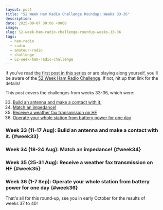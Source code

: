 ```yaml
---
layout: post
title: "52 Week Ham Radio Challenge Roundup: Weeks 33-36"
description: 
date: 2025-09-07 00:00 +0000
image: 
slug: 52-week-ham-radio-challenge-roundup-weeks-33-36
tags:
  - ham-radio
  - radio
  - amateur-radio
  - challenge
  - 52-week-ham-radio-challenge
---
```


If you've read [the first post in this series](/blog/52-week-ham-radio-challenge-roundup-weeks-1-4/) or are playing along yourself, you'll be aware of the [52 Week Ham Radio Challenge](https://hamchallenge.org/). If not, hit up that link for the details!

This post covers the challenges from weeks 33-36, which were:

<ol start="33">
  <li><a href="#week33">Build an antenna and make a contact with it.</a></li>
  <li><a href="#week34">Match an impedance!</a></li>
  <li><a href="#week35">Receive a weather fax transmission on HF</a></li>
  <li><a href="#week36">Operate your whole station from battery power for one day</a></li>
</ol>

### Week 33 (11-17 Aug): Build an antenna and make a contact with it. {#week33}

### Week 34 (18-24 Aug): Match an impedance! {#week34}

### Week 35 (25-31 Aug): Receive a weather fax transmission on HF {#week35}

### Week 36 (1-7 Sep): Operate your whole station from battery power for one day {#week36}

That's all for this round-up, see you in early October for the results of weeks 37 to 40!